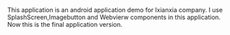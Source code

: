 This application is an android application demo for Ixianxia company.
I use SplashScreen,Imagebutton and Webvierw components in this application.
Now this is the final application version.